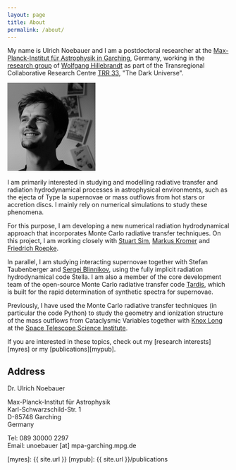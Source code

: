 ```yaml
---
layout: page
title: About
permalink: /about/
---
```


My name is Ulrich Noebauer and I am a postdoctoral researcher at the
[Max-Planck-Institut für Astrophysik in Garching][MPA], Germany, working in the
[research group][stellhyd] of [Wolfgang Hillebrandt][wfh] as part of the
Transregional Collaborative Research Centre [TRR 33][tr33], "The Dark Universe".

<img src="me.jpg" alt="Me" />

I am primarily interested in studying and modelling radiative transfer and
radiation hydrodynamical processes in astrophysical environments, such as the
ejecta of Type Ia supernovae or mass outflows from hot stars or accretion
discs. I mainly rely on numerical simulations to study these phenomena.

For this purpose, I am developing a new numerical radiation hydrodynamical
approach that incorporates Monte Carlo radiative transfer techniques. On this
project, I am working closely with [Stuart Sim][sim], [Markus Kromer][kromer] and
[Friedrich Roepke][fritz].

In parallel, I am studying interacting supernovae together with Stefan
Taubenberger and [Sergei Blinnikov][sergei], using the fully implicit
radiation hydrodynamical code Stella. I am also a member of the core
development team of the open-source Monte Carlo radiative transfer code [Tardis][tardis],
which is built for the rapid determination of synthetic spectra for supernovae.

Previously, I have used the Monte Carlo radiative transfer techniques (in
particular the code Python) to study the geometry and ionization structure of
the mass outflows from Cataclysmic Variables together with [Knox Long][knox] at
the [Space Telescope Science Institute][stsci].

If you are interested in these topics, check out my [research interests][myres]
or my [publications][mypub].

## Address

Dr. Ulrich Noebauer

Max-Planck-Institut für Astrophysik  
Karl-Schwarzschild-Str. 1  
D-85748 Garching  
Germany  

Tel: 089 30000 2297  
Email: unoebauer [at] mpa-garching.mpg.de

[b15]: http://darkuniverse.uni-hd.de/view/Main/ProjectB15
[tr33]: http://darkuniverse.uni-hd.de/view/Main/WebHome 
[MPA]: http://www.mpa-garching.mpg.de/
[wfh]: http://www.mpa-garching.mpg.de/~wfh
[kromer]: http://www.markus-kromer.de
[sim]: http://pure.qub.ac.uk/portal/en/persons/stuart-sim(5340d718-acee-47fa-baac-cc98a1b607f8).html
[fritz]: http://www.friedrich-roepke.de/
[stellhyd]: http://mpa.iwww.mpg.de/27937/Stellar_Astrophysics#ODMSE
[stsci]: http://www.stsci.edu/portal/
[tardis]: https://github.com/tardis-sn/tardis
[sergei]: http://dau.itep.ru/sn/member/sb
[knox]: http://www.stsci.edu/~long/
[myres]: {{ site.url }}
[mypub]: {{ site.url }}/publications
